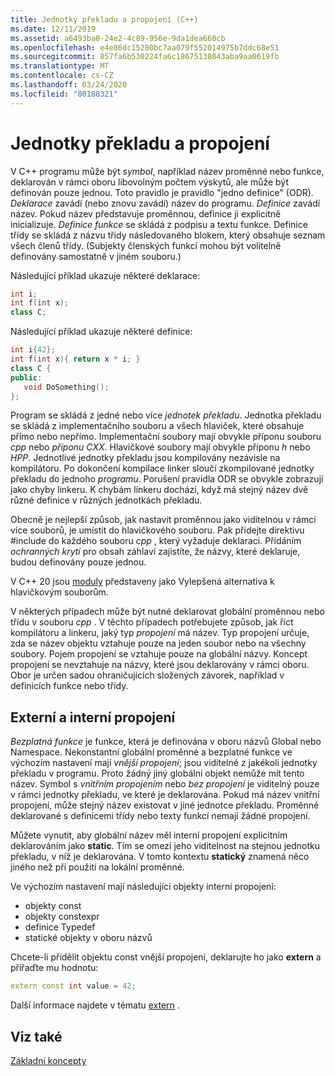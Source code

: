 ```yaml
---
title: Jednotky překladu a propojení (C++)
ms.date: 12/11/2019
ms.assetid: a6493ba0-24e2-4c89-956e-9da1dea660cb
ms.openlocfilehash: e4e86dc15280bc7aa079f552014975b7ddc68e51
ms.sourcegitcommit: 857fa6b530224fa6c18675138043aba9aa0619fb
ms.translationtype: MT
ms.contentlocale: cs-CZ
ms.lasthandoff: 03/24/2020
ms.locfileid: "80188321"
---
```

# <a name="translation-units-and-linkage"></a>Jednotky překladu a propojení

V C++ programu může být *symbol*, například název proměnné nebo funkce, deklarován v rámci oboru libovolným počtem výskytů, ale může být definován pouze jednou. Toto pravidlo je pravidlo "jedno definice" (ODR). *Deklarace* zavádí (nebo znovu zavádí) název do programu. *Definice* zavádí název. Pokud název představuje proměnnou, definice ji explicitně inicializuje. *Definice funkce* se skládá z podpisu a textu funkce. Definice třídy se skládá z názvu třídy následovaného blokem, který obsahuje seznam všech členů třídy. (Subjekty členských funkcí mohou být volitelně definovány samostatně v jiném souboru.)

Následující příklad ukazuje některé deklarace:

```cpp
int i;
int f(int x);
class C;
```

Následující příklad ukazuje některé definice:

```cpp
int i{42};
int f(int x){ return x * i; }
class C {
public:
   void DoSomething();
};
```

Program se skládá z jedné nebo více *jednotek překladu*. Jednotka překladu se skládá z implementačního souboru a všech hlaviček, které obsahuje přímo nebo nepřímo. Implementační soubory mají obvykle příponu souboru *cpp* nebo *příponu CXX*. Hlavičkové soubory mají obvykle příponu *h* nebo *HPP*. Jednotlivé jednotky překladu jsou kompilovány nezávisle na kompilátoru. Po dokončení kompilace linker sloučí zkompilované jednotky překladu do jednoho *programu*. Porušení pravidla ODR se obvykle zobrazují jako chyby linkeru. K chybám linkeru dochází, když má stejný název dvě různé definice v různých jednotkách překladu.

Obecně je nejlepší způsob, jak nastavit proměnnou jako viditelnou v rámci více souborů, je umístit do hlavičkového souboru. Pak přidejte direktivu #include do každého souboru *cpp* , který vyžaduje deklaraci. Přidáním *ochranných krytí* pro obsah záhlaví zajistíte, že názvy, které deklaruje, budou definovány pouze jednou.

V C++ 20 jsou [moduly](modules-cpp.md) představeny jako Vylepšená alternativa k hlavičkovým souborům.

V některých případech může být nutné deklarovat globální proměnnou nebo třídu v souboru *cpp* . V těchto případech potřebujete způsob, jak říct kompilátoru a linkeru, jaký typ *propojení* má název. Typ propojení určuje, zda se název objektu vztahuje pouze na jeden soubor nebo na všechny soubory. Pojem propojení se vztahuje pouze na globální názvy. Koncept propojení se nevztahuje na názvy, které jsou deklarovány v rámci oboru. Obor je určen sadou ohraničujících složených závorek, například v definicích funkce nebo třídy.

## <a name="external-vs-internal-linkage"></a>Externí a interní propojení

*Bezplatná funkce* je funkce, která je definována v oboru názvů Global nebo Namespace. Nekonstantní globální proměnné a bezplatné funkce ve výchozím nastavení mají *vnější propojení*; jsou viditelné z jakékoli jednotky překladu v programu. Proto žádný jiný globální objekt nemůže mít tento název. Symbol s *vnitřním propojením* nebo *bez propojení* je viditelný pouze v rámci jednotky překladu, ve které je deklarována. Pokud má název vnitřní propojení, může stejný název existovat v jiné jednotce překladu. Proměnné deklarované s definicemi třídy nebo texty funkcí nemají žádné propojení.

Můžete vynutit, aby globální název měl interní propojení explicitním deklarováním jako **static**. Tím se omezí jeho viditelnost na stejnou jednotku překladu, v níž je deklarována. V tomto kontextu **statický** znamená něco jiného než při použití na lokální proměnné.

Ve výchozím nastavení mají následující objekty interní propojení:
- objekty const
- objekty constexpr
- definice Typedef
- statické objekty v oboru názvů

Chcete-li přidělit objektu const vnější propojení, deklarujte ho jako **extern** a přiřaďte mu hodnotu:

```cpp
extern const int value = 42;
```

Další informace najdete v tématu [extern](extern-cpp.md) .

## <a name="see-also"></a>Viz také

[Základní koncepty](../cpp/basic-concepts-cpp.md)
